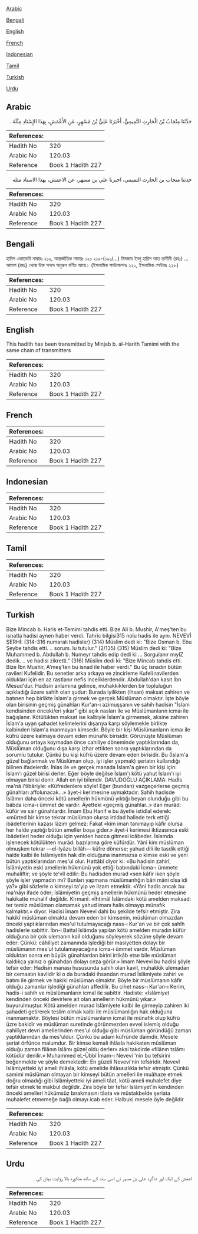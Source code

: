 [Arabic](#arabic)

[Bengali](#bengali)

[English](#english)

[French](#french)

[Indonesian](#indonesian)

[Tamil](#tamil)

[Turkish](#turkish)

[Urdu](#urdu)

## Arabic


<div dir="rtl" lang="ar" style={{fontSize:'larger',backgroundColor:'#f8f9fa',padding:20}}>
حَدَّثَنَا مِنْجَابُ بْنُ الْحَارِثِ التَّمِيمِيُّ، أَخْبَرَنَا عَلِيُّ بْنُ مُسْهِرٍ، عَنِ الأَعْمَشِ، بِهَذَا الإِسْنَادِ مِثْلَهُ ‏.‏
</div>
<div style={{backgroundColor:'#f8f9fa',padding:20, marginBottom: 10}}><table> <thead> <tr> <th>References:</th> <th></th> </tr> </thead> <tbody><tr><td>Hadith No</td><td>320</td></tr><tr><td>Arabic No</td><td>120.03</td></tr><tr><td>Reference</td><td>Book 1 Hadith 227</td></tr></tbody></table></div>


<div dir="rtl" lang="ar" style={{fontSize:'larger',backgroundColor:'#f8f9fa',padding:20}}>
حدثنا منجاب بن الحارث التميمي، اخبرنا علي بن مسهر، عن الاعمش، بهذا الاسناد مثله
</div>
<div style={{backgroundColor:'#f8f9fa',padding:20, marginBottom: 10}}><table> <thead> <tr> <th>References:</th> <th></th> </tr> </thead> <tbody><tr><td>Hadith No</td><td>320</td></tr><tr><td>Arabic No</td><td>120.03</td></tr><tr><td>Reference</td><td>Book 1 Hadith 227</td></tr></tbody></table></div>

## Bengali


<div dir="ltr" lang="bn" style={{fontSize:'larger',backgroundColor:'#f8f9fa',padding:20}}>
হাদিস একাডেমি নাম্বারঃ ২১৯, আন্তর্জাতিক নাম্বারঃ ১২০ ২১৯-(১৯১/...) মিনজাব ইবনু হারিস আত তামীমী (রহঃ) ... আমাশ (রহঃ) থেকে উক্ত সনদে অনুরূপ বর্ণিত আছে। (ইসলামিক ফাউন্ডেশনঃ ২২০, ইসলামিক সেন্টারঃ ২২৮)
</div>
<div style={{backgroundColor:'#f8f9fa',padding:20, marginBottom: 10}}><table> <thead> <tr> <th>References:</th> <th></th> </tr> </thead> <tbody><tr><td>Hadith No</td><td>320</td></tr><tr><td>Arabic No</td><td>120.03</td></tr><tr><td>Reference</td><td>Book 1 Hadith 227</td></tr></tbody></table></div>

## English


<div dir="ltr" lang="en" style={{fontSize:'larger',backgroundColor:'#f8f9fa',padding:20}}>
This hadith has been transmitted by Minjab b. al-Harith Tamimi with the same chain of transmitters
</div>
<div style={{backgroundColor:'#f8f9fa',padding:20, marginBottom: 10}}><table> <thead> <tr> <th>References:</th> <th></th> </tr> </thead> <tbody><tr><td>Hadith No</td><td>320</td></tr><tr><td>Arabic No</td><td>120.03</td></tr><tr><td>Reference</td><td>Book 1 Hadith 227</td></tr></tbody></table></div>

## French


<div dir="ltr" lang="fr" style={{fontSize:'larger',backgroundColor:'#f8f9fa',padding:20}}>

</div>
<div style={{backgroundColor:'#f8f9fa',padding:20, marginBottom: 10}}><table> <thead> <tr> <th>References:</th> <th></th> </tr> </thead> <tbody><tr><td>Hadith No</td><td>320</td></tr><tr><td>Arabic No</td><td>120.03</td></tr><tr><td>Reference</td><td>Book 1 Hadith 227</td></tr></tbody></table></div>

## Indonesian


<div dir="ltr" lang="id" style={{fontSize:'larger',backgroundColor:'#f8f9fa',padding:20}}>

</div>
<div style={{backgroundColor:'#f8f9fa',padding:20, marginBottom: 10}}><table> <thead> <tr> <th>References:</th> <th></th> </tr> </thead> <tbody><tr><td>Hadith No</td><td>320</td></tr><tr><td>Arabic No</td><td>120.03</td></tr><tr><td>Reference</td><td>Book 1 Hadith 227</td></tr></tbody></table></div>

## Tamil


<div dir="ltr" lang="ta" style={{fontSize:'larger',backgroundColor:'#f8f9fa',padding:20}}>

</div>
<div style={{backgroundColor:'#f8f9fa',padding:20, marginBottom: 10}}><table> <thead> <tr> <th>References:</th> <th></th> </tr> </thead> <tbody><tr><td>Hadith No</td><td>320</td></tr><tr><td>Arabic No</td><td>120.03</td></tr><tr><td>Reference</td><td>Book 1 Hadith 227</td></tr></tbody></table></div>

## Turkish


<div dir="ltr" lang="tr" style={{fontSize:'larger',backgroundColor:'#f8f9fa',padding:20}}>
Bize Mincab b. Haris et-Temimi tahdis etti. Bize Ali b. Mushir, A'meş'ten bu isnatla hadisi aynen haber verdi. Tahric bilgisi315 nolu hadis ile aynı. NEVEVİ ŞERHİ: (314-316 numaralı hadisler) (314) Müslim dedi ki: "Bize Osman b. Ebu Şeybe tahdis etti. .. sorum. lu tutulur." (2/135) (315) Müslim dedi ki: "Bize Muhammed b. Abdullah b. Numeyr tahdis edip dedi ki ... Sorgulanır mıylZ dedik. .. ve hadisi zikretti." (316) Müslim dedi ki: "Bize Mincab tahdis etti. Bize İbn Mushir, A'meş'ten bu isnad ile haber verdi." Bu üç isnadın bütün ravileri Kufelidir. Bu senetler arka arkaya ve zincirleme Kufeli ravilerden oldukları için en az rastlanır nefis inceliklerdendir. Abdullah'dan kasıt İbn Mesud'dur. Hadisin anlamına gelince, muhakkiklerden bir topluluğun açıkladığı üzere sahih olan şudur: Burada iyilikten (ihsan) maksat zahiren ve batınen hep birlikte İslam'a girmek ve gerçek Müslüman olmaktır. İşte böyle olan birisinin geçmiş günahları Kur'an-ı azimuşşanın ve sahih hadisin "İslam kendisinden önceki/eri yıkar" gibi açık nasları ile ve Müslümanların icmaı ile bağışlanır. Kötülükten maksat ise kalbiyle İslam'a girmemek, aksine zahiren İslam'a uyan şahadet kelimelerini dışarıya karşı söylemekle birlikte kalbinden İslam'a inanmayan kimsedir. Böyle bir kişi Müslümanların icmaı ile küfrü üzere kalmaya devam eden münafık birisidir. Görünüşte Müslüman olduğunu ortaya koymadan önce cahiliye döneminde yaptıklarından da, Müslüman olduğunu dışa karşı izhar ettikten sonra yaptıklarından da sorumlu tutulur. Çünkü bu kişi küfrü üzere devam eden birisidir. Bu (İslam'a güzel bağlanmak ve Müslüman olup, iyi işler yapmak) şeriatın kullandığı bilinen ifadelerdir. İhlas ile ve gerçek manada İslam'a giren bir kişi için: İslam'ı güzel birisi derler. Eğer böyle değilse İslam'ı kötü yahut İslam'ı iyi olmayan birisi denir. Allah en iyi bilendir. DAVUDOĞLU AÇIKLAMA: Hadîs ma'nâ i'tibâriyle: «Küfredenlere söyle! Eğer (bundan) vazgeçerlerse geçmiş günahları affolunacak...» âyet-i kerimesine uymaktadır. Sahih hadisde İslâmın daha önceki kötü amellerin hükmünü yıktığı beyan olunduğu gibi bu bâbda icma-ı ümmet de vardır. Âyetteki «geçmiş günahlar..» dan murâd: küfür ve sair günahlardır. İmam Ebu Hanif e bu âyetle istidlal ederek: «mürted bir kimse tekrar müslüman olursa irtidad halinde terk ettiği ibâdetlerinin kazası lâzım gelmez: Fakat «kim iman tanımayıp kâfir olursa her halde yaptığı bütün ameller boşa gider.» âyet-i kerimesi iktizasınca eski ibâdetleri heder olduğu için yeniden hacca gitmesi icâbeder. İslamda işlenecek kötülükten murâd: bazılarına göre küfürdür. Yânî kim müslüman olmuşken tekrar —el-Iyâzu billâh— küfre dönerse; yahud dili ile tasdik ettiği halde kalbi ile İslâmiyetin hak dîn olduğuna inanmazsa o kimse eski ve yeni bütün yaptıklarından mes'ul olur. Hattâbî diyor ki: «Bu hadisin zahirî, İslâmiyetin eski amellerin hükmünü yok ettiği babındaki İcma-ı ümmete muhaliftir; ve şöyle te'vîl edilir: Bu hadisden murad «sen kâfir iken şöyle şöyle işler yapmadın mı? Bunları yapmana müslümanhğın bâri mâni olsa idi ya?» gibi sözlerle o kimseyi ta'yip ve ilzam etmektir. «Yâni hadis ancak bu ma'nâyı ifade öder; îslâmiyetin geçmiş amellerin hükmünü heder etmesine hakikatte muhalif değildir. Kirmanî: «İhtimâl İslâmdaki kötü amelden maksad: ter temiz müslüman olamamak yahud imanı halis olmayıp münafık kalmaktır.» diyor. Hadisi îmam Nevevî dahi bu şekilde tefsir etmiştir. Zira hakikî müslüman olmakta devam eden bir kimsenin, müslüman olmazdan önceki yaptıklarından mes'ul tutulmayacağı nass-ı Kur'an ve bir çok sahîh hadislerle sabittir. İbn-i Battal îslâmda yapılan kötü amelden muradın küfür olduğuna bir çok ulemanın kail olduğunu söyleyerek sözüne şöyle devam eder: Çünkü: câhiliyet zamanında işlediği bir masiyetten dolayı bir müslümanın mes'ul tutulamayacağına icma-ı ümmet vardır. Müslüman olduktan sonra en büyük günahlardan birini irtikâb etse bile müslüman kaldıkça yalnız o günahdan dolayı ceza görür.» İmam Nevevi bu hadisi şöyle tefsir eder: Hadisin manası hususunda sahih olan kavil, muhakkik ulemadan bir cemaatın kavlidir ki o da buradaki ihsandan murad İslâmiyete zahiri ve batını ile girmek ve hakiki müslüman olmaktır. Böyle bir müslümanın kâfir olduğu zamanlar işlediği günahları affedilir. Bu cihet nass-ı Kur'an-ı Kerim, hadis-i sahih ve müslümanların icmaî ile sabittir. Hadiste: «İslâmiyet kendinden önceki devirlere ait olan amellerin hükmünü yıkar.» buyurulmuştur. Kötü amelden murad îslâmiyete kalbi ile girmeyip zahiren iki şahadeti getirerek teslim olmak kalbi ile müslümanlığın hak olduğuna inanmamaktır. Böylesi bütün müslümanların icmaî ile münafık olup küfrü üzre bakidir ve müslüman suretinde görünmezden evvel islemiş olduğu cahilîyet devri amellerinden mes'ul olduğu gibi müslüman göründüğü zaman yaptıklarından da mes'uldur. Çünkü bu adam küfründe daimdir. Mesele şeriat örfünce malumdur. Bir kimse kemali ihlâsla hakikaten müslüman olduğu zaman filânın îslâmı güzel oldu derler» aksi takdirde «filânın tslâmı kötüdür denilir.» Muhammed eL-Übbî İmam-ı Nevevi 'nin bu tefsirini beğenmekte ve şöyle demektedir: En güzeli Nevevi'nin tefsiridir. Nevevî îslâmiyetteki iyi ameli ihlâsla, kötü amelide ihlâssızlıkla tefsir etmiştir. Çünkü samimi müslüman olmayan bir kimseyi bütün amelleri ile muâhaze etmek doğru olmadığı gibi îslâmiyetteki iyi ameli tâat, kötü ameli muhalefet diye tefsir etmek te makbul değildir. Zira böyle bir tefsir îslâmiyet'in kendinden önceki amelleri hükümsüz bırakmasını tâata ve müstakbelde şeriata muhalefet etmemeğe bağlı olmayı icab eder. Halbuki mesele öyle değildir
</div>
<div style={{backgroundColor:'#f8f9fa',padding:20, marginBottom: 10}}><table> <thead> <tr> <th>References:</th> <th></th> </tr> </thead> <tbody><tr><td>Hadith No</td><td>320</td></tr><tr><td>Arabic No</td><td>120.03</td></tr><tr><td>Reference</td><td>Book 1 Hadith 227</td></tr></tbody></table></div>

## Urdu


<div dir="rtl" lang="ur" style={{fontSize:'larger',backgroundColor:'#f8f9fa',padding:20}}>
اعمش کے ایک اور شاگرد علی بن مسہر نے اسی سند کے ساتھ مذکورہ بالا روایت بیان کی ۔
</div>
<div style={{backgroundColor:'#f8f9fa',padding:20, marginBottom: 10}}><table> <thead> <tr> <th>References:</th> <th></th> </tr> </thead> <tbody><tr><td>Hadith No</td><td>320</td></tr><tr><td>Arabic No</td><td>120.03</td></tr><tr><td>Reference</td><td>Book 1 Hadith 227</td></tr></tbody></table></div>